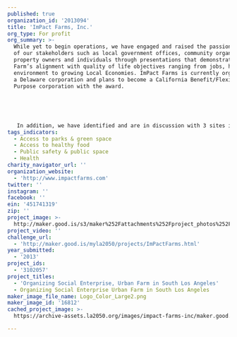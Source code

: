 ```yaml
---
published: true
organization_id: '2013094'
title: 'ImPact Farms, Inc.'
org_type: For profit
org_summary: >-
  While yet to begin operations, we have engaged and raised the passion of many
  of our stakeholders such as local government offices, community organizations,
  property owners and individuals through presentations that demonstrate ImPact
  Farm’s alignment with quality of life objectives ranging from jobs, health and
  environment to growing Local Economies. ImPact Farms is currently organized as
  a Delaware corporation and plans to become a California Benefit/Flexible
  Purpose corporation with the award.
   
   
   
   
   
   In addition, we have identified and are in discussion with 3 sites in South Los Angeles where we are considering for development.
tags_indicators:
  - Access to parks & green space
  - Access to healthy food
  - Public safety & public space
  - Health
charity_navigator_url: ''
organization_website:
  - 'http://www.impactfarms.com'
twitter: ''
instagram: ''
facebook: ''
ein: '451741319'
zip: ''
project_image: >-
  http://maker.good.is/s3/maker%252Fattachments%252Fproject_photos%252Fimages%252F16812%252Fdisplay%252FLogo_Color_Large2.png=c570x385
project_video: ''
challenge_url:
  - 'http://maker.good.is/myla2050/projects/ImPactFarms.html'
year_submitted:
  - '2013'
project_ids:
  - '3102057'
project_titles:
  - 'Organizing Social Enterprise, Urban Farm in South Los Angeles'
  - Organizing Social Enterprise Urban Farm in South Los Angeles
maker_image_file_name: Logo_Color_Large2.png
maker_image_id: '16812'
cached_project_image: >-
  https://archive-assets.la2050.org/images/impact-farms-inc/maker.good.is/s3/maker%252Fattachments%252Fproject_photos%252Fimages%252F16812%252Fdisplay%252FLogo_Color_Large2.png=c570x385.png

---
```


